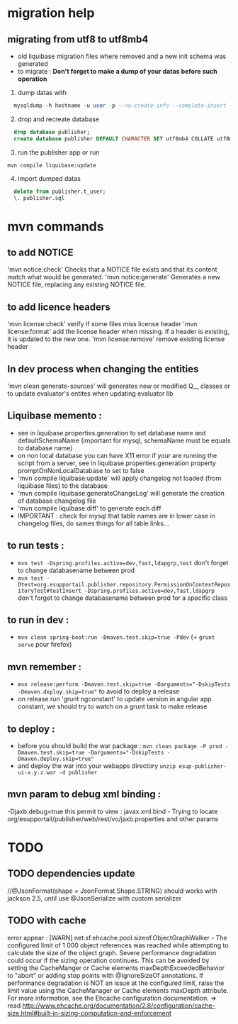 # migration help
 
## migrating from utf8 to utf8mb4
- old liquibase migration files where removed and a new init schema was generated
- to migrate :
__Don't forget to make a dump of your datas before such operation__
1. dump datas with 
```sql
  mysqldump -h hostname -u user -p --no-create-info --complete-insert --extended-insert --ignore-table="publisher.databasechangeloglock" --ignore-table="publisher.databasechangelog" --ignore-table="publisher.t_persistent_audit_event" --ignore-table="publisher.t_persistent_audit_event_data" "publisher" > "publisher.sql"
```
2. drop and recreate database
```sql
  drop database publisher;
  create database publisher DEFAULT CHARACTER SET utf8mb4 COLLATE utf8mb4_unicode_520_ci;
```
3. run the publisher app or run
```mvn
mvn compile liquibase:update
```
4. import dumped datas
```sql
  delete from publisher.t_user;
  \. publisher.sql
```

# mvn commands

## to add NOTICE
'mvn notice:check' Checks that a NOTICE file exists and that its content match what would be generated.
'mvn notice:generate' Generates a new NOTICE file, replacing any existing NOTICE file.


## to add licence headers
'mvn license:check' verify if some files miss license header
'mvn license:format' add the license header when missing. If a header is existing, it is updated to the new one.
'mvn license:remove' remove existing license header


## In dev process when changing the entities
'mvn clean generate-sources' will generates new or modified Q__ classes or to update evaluator's entites when updating evaluator lib


## Liquibase memento :
- see in liquibase.properties.generation to set database name and defaultSchemaName (important for mysql, schemaName must be equals to database name)
- on non local database you can have X11 error if your are running the script from a server, see in liquibase.properties.generation property promptOnNonLocalDatabase to set to false
- 'mvn compile liquibase:update' will apply changelog not loaded (from liquibase files) to the database
- 'mvn compile liquibase:generateChangeLog' will generate the creation of database changelog file
- 'mvn compile liquibase:diff' to generate each diff
- IMPORTANT : check for mysql that table names are in lower case in changelog files, do sames things for all table links...


## to run tests :
- `mvn test -Dspring.profiles.active=dev,fast,ldapgrp,test` don't forget to change databasename between prod
- `mvn test -Dtest=org.esupportail.publisher.repository.PermissionOnContextRepositoryTest#testInsert -Dspring.profiles.active=dev,fast,ldapgrp` don't forget to change databasename between prod for a specific class


## to run in dev :
- `mvn clean spring-boot:run -Dmaven.test.skip=true -Pdev` (+ `grunt serve` pour firefox)

## mvn remember :
- `mvn release:perform -Dmaven.test.skip=true -Darguments="-DskipTests -Dmaven.deploy.skip=true"` to avoid to deploy a release
- on release run 'grunt ngconstant' to update version in angular app constant, we should try to watch on a grunt task to make release

## to deploy :
- before you should build the war package : `mvn clean package -P prod -Dmaven.test.skip=true -Darguments="-DskipTests -Dmaven.deploy.skip=true"`
- and deploy the war into your webapps directory `unzip esup-publisher-ui-x.y.z.war -d publisher`

## mvn param to debug xml binding :
-Djaxb.debug=true
this permit to view : javax.xml.bind - Trying to locate org/esupportail/publisher/web/rest/vo/jaxb.properties and other params

# TODO

## TODO dependencies update
//@JsonFormat(shape = JsonFormat.Shape.STRING) should works with jackson 2.5, until use @JsonSerialize with custom serializer

## TODO with cache
error appear :
[WARN] net.sf.ehcache.pool.sizeof.ObjectGraphWalker - The configured limit of 1 000 object references was reached while attempting to calculate the size of the object graph.
Severe performance degradation could occur if the sizing operation continues. This can be avoided by setting the CacheManger or Cache <sizeOfPolicy> elements maxDepthExceededBehavior
to "abort" or adding stop points with @IgnoreSizeOf annotations. If performance degradation is NOT an issue at the configured limit, raise the limit value using the CacheManager or
Cache <sizeOfPolicy> elements maxDepth attribute. For more information, see the Ehcache configuration documentation.
=> read http://www.ehcache.org/documentation/2.8/configuration/cache-size.html#built-in-sizing-computation-and-enforcement


